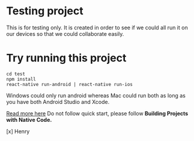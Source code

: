 # Testing project
This is for testing only. It is created in order to see if we could all run it on our devices so that we could collaborate easily.
# Try running this project
```
cd test
npm install
react-native run-android | react-native run-ios
```
Windows could only run android whereas Mac could run both as long as you have both Android Studio and Xcode.

[Read more here](https://facebook.github.io/react-native/docs/getting-started.html)
Do not follow quick start, please follow **Building Projects with Native Code.**

[x] Henry